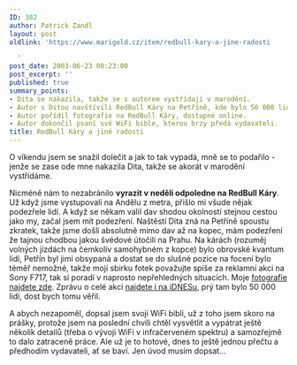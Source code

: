 ```yaml
---
ID: 382
author: Patrick Zandl
layout: post
oldlink: 'https://www.marigold.cz/item/redbull-kary-a-jine-radosti

  '
post_date: 2003-06-23 08:23:00
post_excerpt: ''
published: true
summary_points:
- Dita se nakazila, takže se s autorem vystřídají v marodění.
- Autor s Ditou navštívili RedBull Káry na Petříně, kde bylo 50 000 lidí.
- Autor pořídil fotografie na RedBull Káry, dostupné online.
- Autor dokončil psaní své WiFi bible, kterou brzy předá vydavateli.
title: RedBull Káry a jiné radosti
---
```


<p>
O víkendu jsem se snažil dolečit a jak to tak vypadá, mně se to podařilo - jenže se zase ode mne nakazila Dita, takže se akorát v marodění vystřídáme. </p>

<p>
Nicméně nám to nezabránilo <STRONG>vyrazit v neděli odpoledne na RedBull Káry</STRONG>. Už když jsme vystupovali na Andělu z metra, přišlo mi všude nějak podezřele lidí. A když se někam valil dav shodou okolností stejnou cestou jako my, začal jsem mít podezření. Naštěstí Dita zná na Petříně spoustu zkratek, takže jsme došli absolutně mimo dav až na kopec, mám podezření že tajnou chodbou jakou švédové útočili na Prahu. Na kárách (rozuměj volných jízdách na čemkoliv samohybném z kopce) bylo obrovské kvantum lidí, Petřín byl jimi obsypaná a dostat se do slušné pozice na focení bylo téměř nemožné, takže mojí sbirku fotek považujte spíše za reklamní akci na Sony F717, tak si poradí v naprosto nepřehledných situacích. Moje <A href="http://tangero.me.cz/redbullkary2003/">fotografie najdete zde</A>. Zprávu o celé akci <A href="http://zpravy.idnes.cz/praha.asp?r=praha&amp;c=A030622_195327_praha_mad" target=_blank>najdete i na iDNESu</A>, prý tam bylo 50 000 lidí, dost bych tomu věřil. </p>

<p>
A abych nezapoměl, dopsal jsem svoji WiFi bibli, už z toho jsem skoro na prášky, protože jsem na poslední chvíli chtěl vysvětlit a vypátrat ještě několik detailů (třeba o vývoji WiFi v infračerveném spektru) a samozřejmě to dalo zatraceně práce. Ale už je to hotové, dnes to ještě jednou přečtu a předhodím vydavateli, ať se baví. Jen úvod musím dopsat...</p>